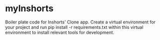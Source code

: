 # myInshorts

Boiler plate code for Inshorts' Clone app. Create a virtual environment for your project and run pip install -r requirements.txt within this virtual environment to install relevant tools for development.
